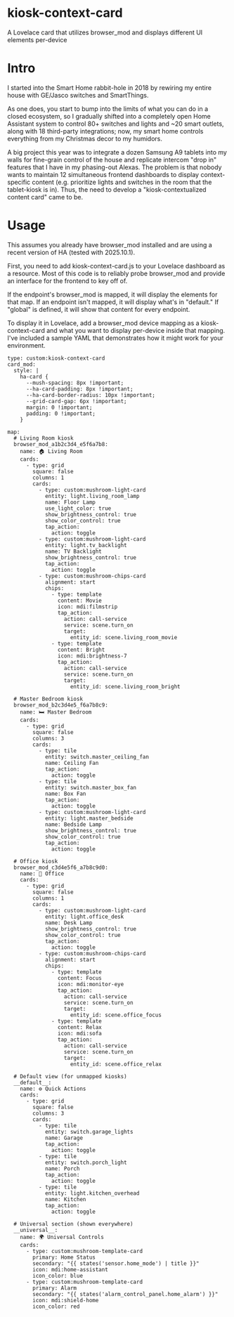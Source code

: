 # kiosk-context-card
A Lovelace card that utilizes browser_mod and displays different UI elements per-device



# Intro
I started into the Smart Home rabbit-hole in 2018 by rewiring my entire house with GE/Jasco switches and SmartThings. 

As one does, you start to bump into the limits of what you can do in a closed ecosystem, so I gradually shifted into a completely open Home Assistant system to control 80+ switches and lights and ~20 smart outlets, along with 18 third-party integrations; now, my smart home controls everything from my Christmas decor to my humidors. 

A big project this year was to integrate a dozen Samsung A9 tablets into my walls for fine-grain control of the house and replicate intercom "drop in" features that I have in my phasing-out Alexas. The problem is that nobody wants to maintain 12 simultaneous frontend dashboards to display context-specific content (e.g. prioritize lights and switches in the room that the tablet-kiosk is in). Thus, the need to develop a "kiosk-contextualized content card" came to be.

# Usage

This assumes you already have browser_mod installed and are using a recent version of HA (tested with 2025.10.1). 

First, you need to add kiosk-context-card.js to your Lovelace dashboard as a resource. Most of this code is to reliably probe browser_mod and provide an interface for the frontend to key off of. 

If the endpoint's browser_mod is mapped, it will display the elements for that map. If an endpoint isn't mapped, it will display what's in "default." If "global" is defined, it will show that content for every endpoint. 

To display it in Lovelace, add a browser_mod device mapping as a kiosk-context-card and what you want to display per-device inside that mapping. I've included a sample YAML that demonstrates how it might work for your environment. 



```
type: custom:kiosk-context-card
card_mod:
  style: |
    ha-card {
      --mush-spacing: 8px !important;
      --ha-card-padding: 8px !important;
      --ha-card-border-radius: 10px !important;
      --grid-card-gap: 6px !important;
      margin: 0 !important;
      padding: 0 !important;
    }

map:
  # Living Room kiosk
  browser_mod_a1b2c3d4_e5f6a7b8:
    name: 🏠 Living Room
    cards:
      - type: grid
        square: false
        columns: 1
        cards:
          - type: custom:mushroom-light-card
            entity: light.living_room_lamp
            name: Floor Lamp
            use_light_color: true
            show_brightness_control: true
            show_color_control: true
            tap_action:
              action: toggle
          - type: custom:mushroom-light-card
            entity: light.tv_backlight
            name: TV Backlight
            show_brightness_control: true
            tap_action:
              action: toggle
          - type: custom:mushroom-chips-card
            alignment: start
            chips:
              - type: template
                content: Movie
                icon: mdi:filmstrip
                tap_action:
                  action: call-service
                  service: scene.turn_on
                  target:
                    entity_id: scene.living_room_movie
              - type: template
                content: Bright
                icon: mdi:brightness-7
                tap_action:
                  action: call-service
                  service: scene.turn_on
                  target:
                    entity_id: scene.living_room_bright

  # Master Bedroom kiosk
  browser_mod_b2c3d4e5_f6a7b8c9:
    name: 🛏️ Master Bedroom
    cards:
      - type: grid
        square: false
        columns: 3
        cards:
          - type: tile
            entity: switch.master_ceiling_fan
            name: Ceiling Fan
            tap_action:
              action: toggle
          - type: tile
            entity: switch.master_box_fan
            name: Box Fan
            tap_action:
              action: toggle
          - type: custom:mushroom-light-card
            entity: light.master_bedside
            name: Bedside Lamp
            show_brightness_control: true
            show_color_control: true
            tap_action:
              action: toggle

  # Office kiosk
  browser_mod_c3d4e5f6_a7b8c9d0:
    name: 💼 Office
    cards:
      - type: grid
        square: false
        columns: 1
        cards:
          - type: custom:mushroom-light-card
            entity: light.office_desk
            name: Desk Lamp
            show_brightness_control: true
            show_color_control: true
            tap_action:
              action: toggle
          - type: custom:mushroom-chips-card
            alignment: start
            chips:
              - type: template
                content: Focus
                icon: mdi:monitor-eye
                tap_action:
                  action: call-service
                  service: scene.turn_on
                  target:
                    entity_id: scene.office_focus
              - type: template
                content: Relax
                icon: mdi:sofa
                tap_action:
                  action: call-service
                  service: scene.turn_on
                  target:
                    entity_id: scene.office_relax

  # Default view (for unmapped kiosks)
  __default__:
    name: ⚙️ Quick Actions
    cards:
      - type: grid
        square: false
        columns: 3
        cards:
          - type: tile
            entity: switch.garage_lights
            name: Garage
            tap_action:
              action: toggle
          - type: tile
            entity: switch.porch_light
            name: Porch
            tap_action:
              action: toggle
          - type: tile
            entity: light.kitchen_overhead
            name: Kitchen
            tap_action:
              action: toggle

  # Universal section (shown everywhere)
  __universal__:
    name: 🌍 Universal Controls
    cards:
      - type: custom:mushroom-template-card
        primary: Home Status
        secondary: "{{ states('sensor.home_mode') | title }}"
        icon: mdi:home-assistant
        icon_color: blue
      - type: custom:mushroom-template-card
        primary: Alarm
        secondary: "{{ states('alarm_control_panel.home_alarm') }}"
        icon: mdi:shield-home
        icon_color: red

```
